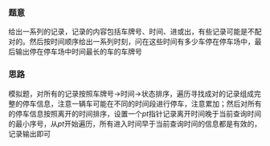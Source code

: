 ### 题意
给出一系列的记录，记录的内容包括车牌号、时间、进或出，有些记录可能是不配对的。然后按时间顺序给出一系列时刻，问在这些时间有多少车停在停车场中，最后输出停在停车场中时间最长的车的车牌号

### 思路
模拟题，对所有的记录按照车牌号->时间->状态排序，遍历寻找成对的记录组成完整的停车信息，注意一辆车可能在不同的时间段进行停车，注意累加；然后对所有的停车信息按照离开的时间排序，设置一个$pt$指针记录离开时间晚于当前查询时间的最小序号，从$pt$开始遍历，所有进入时间早于当前查询时间的信息都是有效的，记录输出即可